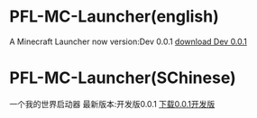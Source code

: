 # PFL-MC-Launcher(english)
A Minecraft Launcher
now version:Dev 0.0.1 <a  href ="https://github.com/ONLYAORGANIZATION/PFL-MC-Launcher/releases/tag/0.0.1">download Dev 0.0.1 </a>
# PFL-MC-Launcher(SChinese)
一个我的世界启动器
最新版本:开发版0.0.1 <a  href ="https://github.com/ONLYAORGANIZATION/PFL-MC-Launcher/releases/tag/0.0.1">下载0.0.1开发版 </a>
